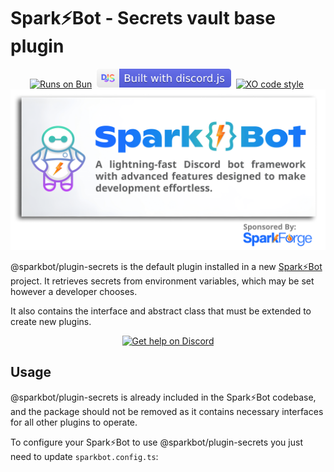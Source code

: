 # Spark⚡️Bot - Secrets vault base plugin

<div align="center">
    <a href="https://bun.sh"><img alt="Runs on Bun" src="https://img.shields.io/badge/Runs%20on%20Bun-%23E37AB4?style=flat&logo=bun&logoColor=%23F9F1E1&logoSize=auto&labelColor=%232F2F2F" height=30></a>&nbsp;
    <a href="https://discord.js.org"><img alt=" Built with discord.js" src="https://github.com/SparkBotDev/.github/raw/main/assets/images/discordjs-badge.svg" height=30></a>&nbsp;
    <a href="https://github.com/xojs/xo"><img alt="XO code style" src="https://shields.io/badge/code_style-5ed9c7?logo=xo&labelColor=gray" height=30></a>&nbsp;
</div>
<div align="center">
    <img src="https://github.com/SparkBotDev/.github/raw/main/assets/images/readme-banner.png" alt="">
</div>

@sparkbot/plugin-secrets is the default plugin installed in a new [Spark⚡️Bot](https://github.com/SparkBotDev/SparkBot) project. It retrieves secrets from environment variables, which may be set however a developer chooses.

It also contains the interface and abstract class that must be extended to create new plugins.

<div align="center">
    <a href="https://discord.gg/J3FYK8VmrA"><img alt="Get help on Discord" src="https://img.shields.io/discord/1250847505566929037?logo=discord&logoColor=white&label=Get%20Help&labelColor=%235761E1&color=%2350545B" height=30></a>
</div>

## Usage

@sparkbot/plugin-secrets is already included in the Spark⚡️Bot codebase, and the package should not be removed as it contains necessary interfaces for all other plugins to operate.

To configure your Spark⚡️Bot to use @sparkbot/plugin-secrets you just need to update `sparkbot.config.ts`:
